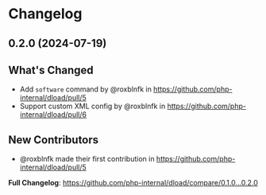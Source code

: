 # Changelog

## 0.2.0 (2024-07-19)

## What's Changed
* Add `software` command by @roxblnfk in https://github.com/php-internal/dload/pull/5
* Support custom XML config by @roxblnfk in https://github.com/php-internal/dload/pull/6

## New Contributors
* @roxblnfk made their first contribution in https://github.com/php-internal/dload/pull/5

**Full Changelog**: https://github.com/php-internal/dload/compare/0.1.0...0.2.0
